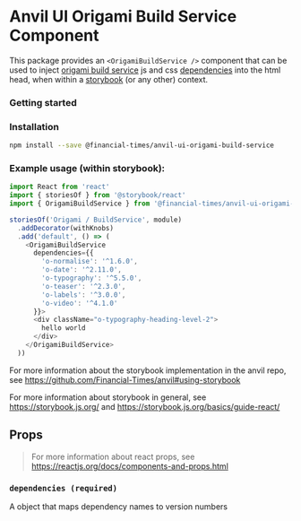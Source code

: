 # Anvil UI Origami Build Service Component

This package provides an `<OrigamiBuildService />` component that can be used to inject [origami build service](https://origami.ft.com/docs/developer-guide/modules/build-service/) js and css [dependencies]($https://registry.origami.ft.com/components) into the html head, when within a [storybook](https://storybook.js.org/basics/guide-react/) (or any other) context.

### Getting started

### Installation
```sh
npm install --save @financial-times/anvil-ui-origami-build-service
```

### Example usage (within storybook):
```js
import React from 'react'
import { storiesOf } from '@storybook/react'
import { OrigamiBuildService } from '@financial-times/anvil-ui-origami-build-service'

storiesOf('Origami / BuildService', module)
  .addDecorator(withKnobs)
  .add('default', () => (
    <OrigamiBuildService
      dependencies={{
        'o-normalise': '^1.6.0',
        'o-date': '^2.11.0',
        'o-typography': '^5.5.0',
        'o-teaser': '^2.3.0',
        'o-labels': '^3.0.0',
        'o-video': '^4.1.0'
      }}>
      <div className="o-typography-heading-level-2">
        hello world
      </div>
    </OrigamiBuildService>
  ))
```

For more information about the storybook implementation in the anvil repo, see https://github.com/Financial-Times/anvil#using-storybook

For more information about storybook in general, see https://storybook.js.org/ and https://storybook.js.org/basics/guide-react/

## Props 

> For more information about react props, see https://reactjs.org/docs/components-and-props.html 

### `dependencies (required)`
A object that maps dependency names to version numbers


